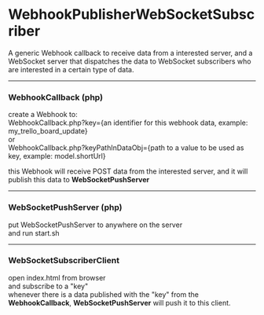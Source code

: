 # WebhookPublisherWebSocketSubscriber
A generic Webhook callback to receive data from a interested server, and a WebSocket server that dispatches the data to WebSocket subscribers who are interested in a certain type of data.

---

### WebhookCallback (php)
create a Webhook to:  
WebhookCallback.php?key={an identifier for this webhook data, example: my_trello_board_update}  
or  
WebhookCallback.php?keyPathInDataObj={path to a value to be used as key, example: model.shortUrl}  

this Webhook will receive POST data from the interested server, and it will publish this data to **WebSocketPushServer**

---
### WebSocketPushServer (php)

put WebSocketPushServer to anywhere on the server  
and run start.sh

---

### WebSocketSubscriberClient
open index.html from browser  
and subscribe to a "key"  
whenever there is a data published with the "key" from the **WebhookCallback**, **WebSocketPushServer** will push it to this client.
